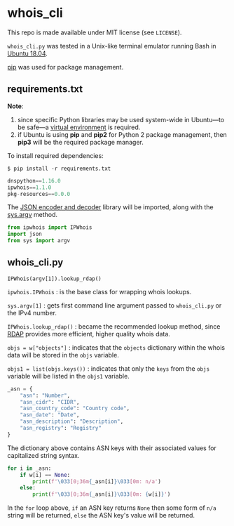 # whois_cli

This repo is made available under MIT license (see `LICENSE`).

`whois_cli.py` was tested in a Unix-like terminal emulator running Bash in [Ubuntu 18.04](http://releases.ubuntu.com/18.04/).

[pip](https://pypi.org/project/pip/) was used for package management.

## requirements.txt

**Note**:

1. since specific Python libraries may be used system-wide in Ubuntu&mdash;to be safe&mdash;a [virtual environment](https://docs.python.org/3/glossary.html#term-virtual-environment) is required.
2. if Ubuntu is using **pip** and **pip2** for Python 2 package management, then **pip3** will be the required package manager.

To install required dependencies:

`$ pip install -r requirements.txt`

```python
dnspython==1.16.0
ipwhois==1.1.0
pkg-resources==0.0.0
```

The [JSON encoder and decoder](https://docs.python.org/3/library/json.html) library will be imported, along with the [sys.argv](https://docs.python.org/3/library/sys.html#sys.argv) method.

```python
from ipwhois import IPWhois
import json
from sys import argv
```

## whois_cli.py

`IPWhois(argv[1]).lookup_rdap()`

`ipwhois.IPWhois`
: is the base class for wrapping whois lookups.

`sys.argv[1]`
: gets first command line argument passed to `whois_cli.py` or the IPv4 number.

`IPWhois.lookup_rdap()`
: became the recommended lookup method, since [RDAP](https://www.arin.net/resources/registry/whois/rdap/) provides more efficient, higher quality whois data.

`objs = w["objects"]`
: indicates that the `objects` dictionary within the whois data will be stored in the `objs` variable.

`objs1 = list(objs.keys())`
: indicates that only the `keys` from the `objs` variable will be listed in the `objs1` variable.

```python
_asn = {
    "asn": "Number",
    "asn_cidr": "CIDR",
    "asn_country_code": "Country code",
    "asn_date": "Date",
    "asn_description": "Description",
    "asn_registry": "Registry"
}
```

The dictionary above contains ASN keys with their associated values for capitalized string syntax.

```python
for i in _asn:
    if w[i] == None:
        print(f'\033[0;36m{_asn[i]}\033[0m: n/a')
    else:
        print(f'\033[0;36m{_asn[i]}\033[0m: {w[i]}')
```

In the `for` loop above, `if` an ASN key returns `None` then some form of `n/a` string will be returned, `else` the ASN key's value will be returned.
